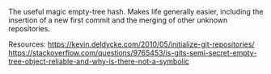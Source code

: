 The useful magic empty-tree hash. Makes life generally easier, including the insertion of a new first commit and the merging of other unknown repositories.

Resources: 
https://kevin.deldycke.com/2010/05/initialize-git-repositories/
https://stackoverflow.com/questions/9765453/is-gits-semi-secret-empty-tree-object-reliable-and-why-is-there-not-a-symbolic